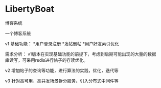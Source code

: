 # LibertyBoat
博客系统

一个博客系统

v1
基础功能：
*用户登录注册
*发帖删帖
*用户好友索引优化

需求分析：
v1版本在实现基础功能的前提下，考虑到后期可能出现的大量的数据库读写，可采用redis进行帖子的存读优化。


v2
增加帖子的查询等功能，进行算法的实践，优化，迭代等


v3
针对高可用，高并发场景拆分服务，引入分布式中间件等
